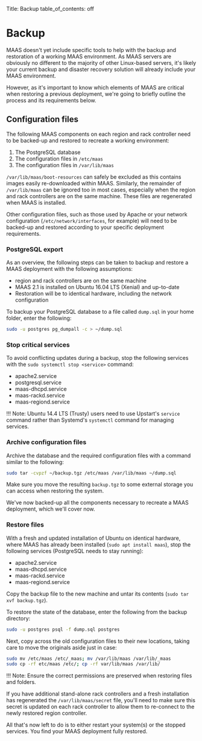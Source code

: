 Title: Backup
table_of_contents: off

# Backup

MAAS doesn't yet include specific tools to help with the backup and restoration
of a working MAAS environment. As MAAS servers are obviously no different to
the majority of other Linux-based servers, it's likely your current backup and
disaster recovery solution will already include your MAAS environment. 

However, as it's important to know which elements of MAAS are critical when
restoring a previous deployment, we're going to briefly outline the process and
its requirements below.

## Configuration files

The following MAAS components on each region and rack controller need to be
backed-up and restored to recreate a working environment:

1. The PostgreSQL database
1. The configuration files in `/etc/maas`
1. The configuration files in `/var/lib/maas`

`/var/lib/maas/boot-resources` can safely be excluded as this contains images
easily re-downloaded within MAAS. Similarly, the remainder of `/var/lib/maas`
can be ignored too in most cases, especially when the region and rack controllers
are on the same machine. These files are regenerated when MAAS is installed.

Other configuration files, such as those used by Apache or your network
configuration (`/etc/network/interfaces`, for example) will need to be
backed-up and restored according to your specific deployment requirements. 

### PostgreSQL export

As an overview, the following steps can be taken to backup and restore a
MAAS deployment with the following assumptions:

- region and rack controllers are on the same machine
- MAAS 2.1 is installed on Ubuntu 16.04 LTS (Xenial) and up-to-date
- Restoration will be to identical hardware, including the network configuration

To backup your PostgreSQL database to a file called `dump.sql` in your home
folder, enter the following:

```bash
sudo -u postgres pg_dumpall -c > ~/dump.sql
```
### Stop critical services

To avoid conflicting updates during a backup, stop the following services with
the `sudo systemctl stop <service>` command:

- apache2.service
- postgresql.service 
- maas-dhcpd.service
- maas-rackd.service
- maas-regiond.service

!!! Note: Ubuntu 14.4 LTS (Trusty) users need to use Upstart's `service`
command rather than Systemd's `systemctl` command for managing services.

### Archive configuration files

Archive the database and the required configuration files with a command
similar to the following:

```bash
sudo tar -cvpzf ~/backup.tgz /etc/maas /var/lib/maas ~/dump.sql
```
Make sure you move the resulting `backup.tgz` to some external storage you can access when
restoring the system. 

We've now backed-up all the components necessary to recreate a MAAS deployment,
which we'll cover now.

### Restore files

With a fresh and updated installation of Ubuntu on identical hardware, where
MAAS has already been installed (`sudo apt install maas`), stop the following
services (PostgreSQL needs to stay running):

- apache2.service
- maas-dhcpd.service
- maas-rackd.service
- maas-regiond.service

Copy the backup file to the new machine and untar its contents (`sudo tar xvf
backup.tgz`).

To restore the state of the database, enter the following from the backup
directory:

```bash
sudo -u postgres psql -f dump.sql postgres
```

Next, copy across the old configuration files to their new locations, taking
care to move the originals aside just in case:

```bash
sudo mv /etc/maas /etc/_maas; mv /var/lib/maas /var/lib/_maas
sudo cp -rf etc/maas /etc/; cp -rf var/lib/maas /var/lib/
```

!!! Note: Ensure the correct permissions are preserved when restoring files and
folders.

If you have additional stand-alone rack controllers and a fresh installation
has regenerated the  `/var/lib/maas/secret` file, you'll need to make sure this
secret is updated on each rack controller to allow them to re-connect to the
newly restored region controller.

All that's now left to do is to either restart your system(s) or the stopped
services. You find your MAAS deployment fully restored. 
